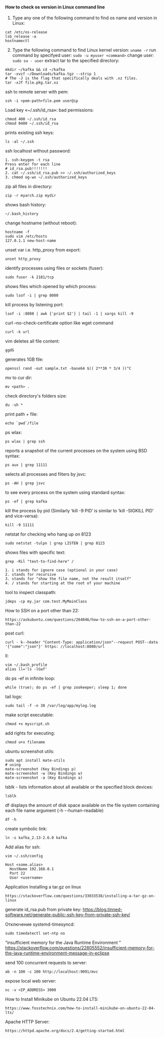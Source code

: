 #### How to check os version in Linux command line
1. Type any one of the following command to find os name and version in Linux:
```
cat /etc/os-release
lsb_release -a
hostnamectl
```
2. Type the following command to find Linux kernel version:
`uname -r`
run command by specifyed user:
`sudo -u myuser <command>`
change user:
`sudo su - user`
extract tar to the specified directory:
```
mkdir ~/kafka && cd ~/kafka
tar -xvzf ~/Downloads/kafka.tgz --strip 1
# The -J is the flag that specifically deals with .xz files.
tar -xJf file.pkg.tar.xz
```
ssh to remote server with pem:
```
ssh -i <pem-path>file.pem user@ip
```

Load key «~/.ssh/id_rsa»: bad permissions:
```
chmod 400 ~/.ssh/id_rsa
chmod 0400 ~/.ssh/id_rsa
```

prints existing ssh keys:
```
ls -al ~/.ssh
```
ssh localhost without password:
```
1. ssh-keygen -t rsa
Press enter for each line 
# id_rsa.pub!!!!!!!
2. cat ~/.ssh/id_rsa.pub >> ~/.ssh/authorized_keys
3. chmod og-wx ~/.ssh/authorized_keys
```
zip all files in directory:
```
zip -r myarch.zip mydir
```
shows bash history:
```
~/.bash_history
```
change hostname (without reboot):
```
hostname -f
sudo vim /etc/hosts
127.0.1.1 new-host-name
```
unset var i.e. http_proxy from export:
```
unset http_proxy
```
identify processes using files or sockets (fuser):
``` 
sudo fuser -k 2181/tcp
```
 shows files which opened by which process:
```
sudo lsof -i | grep 8080
```
kill process by listening port:
```
lsof -i :8080 | awk {'print $2'} | tail -1 | xargs kill -9
```
curl –no-check-certificate option like wget command
```
curl -k url
```
vim deletes all file content:
```
ggdG
```
generates 1GB file:
```
openssl rand -out sample.txt -base64 $(( 2**30 * 3/4 ))^C
```
mv to cur dir:
```
mv <path> .
```
check directory's folders size:
```
du -sh *
```
print path + file: 
```
echo `pwd`/file
```
ps wlax:
```
ps wlax | grep ssh
```
reports a snapshot of the current processes on the system using BSD syntax:
```
ps aux | grep 11111
```
selects all processes and filters by jsvc:
```
ps -AH | grep jsvc
```
to see every process on the system using standard syntax:
```
ps -ef | grep kafka
```
kill the process by pid (Similarly ‘kill -9 PID‘ is similar to ‘kill -SIGKILL PID‘ and vice-versa):
```
kill -9 11111
```
netstat for checking who hang up on 8123
```
sudo netstat -tulpn | grep LISTEN | grep 8123
```
shows files with specific text:
```
grep -Ril "text-to-find-here" /

1. i stands for ignore case (optional in your case)
2. stands for recursive
3. stands for "show the file name, not the result itself"
4. / stands for starting at the root of your machine
```
tool to inspect classpath:
```
jdeps -cp my.jar com.test.MyMainClass
```
How to SSH on a port other than 22:
```
https://askubuntu.com/questions/264046/how-to-ssh-on-a-port-other-than-22
```
post curl:
```
curl - k--header "Content-Type: application/json"--request POST--data '{"some":"json"}' https: //localhost:8080/url
```
ll:
```
vim ~/.bash_profile
alias ll='ls -lGaf'
```
do ps -ef in infinite loop:
```
while (true); do ps -ef | grep zookeeper; sleep 1; done
```
tail logs:
```
sudo tail -f -n 30 /var/log/app/mylog.log
```
make script executable:
```
chmod +x myscript.sh
```
add rights for executing:
```
chmod u+x filename
```
ubuntu screenshot utils:
```
sudo apt install mate-utils
# using
mate-screenshot (Key Bindings p)
mate-screenshot -w (Key Bindings w)
mate-screenshot -a (Key Bindings a)
```
lsblk - lists information about all available or the specified block devices:
```
lsblk
```
df displays the amount of disk space available on the file system containing each file name argument (-h --human-readable)
```
df -h 
```
create symbolic link:
```
ln -s kafka_2.13-2.6.0 kafka
```

Add alias for ssh:
```
vim ~/.ssh/config

Host <some.alias>
  HostName 192.168.0.1
  Port 22
  User <username>
``` 
Application
Installing a tar.gz on linux
```
https://stackoverflow.com/questions/33033538/installing-a-tar-gz-on-linux
```

generate id_rsa.pub from private key:
https://blog.tinned-software.net/generate-public-ssh-key-from-private-ssh-key/

Отключение systemd-timesyncd:
```
sudo timedatectl set-ntp no
```
“insufficient memory for the Java Runtime Environment ”
https://stackoverflow.com/questions/22805552/insufficient-memory-for-the-java-runtime-environment-message-in-eclipse

send 100 concurrent requests to server:
```
ab -n 100 -c 100 http://localhost:9091/mvc
```
expose local web server:
```
nc -v <IP_ADDRESS> 3000
```
How to Install Minikube on Ubuntu 22.04 LTS:
```
https://www.fosstechnix.com/how-to-install-minikube-on-ubuntu-22-04-lts/
```
Apache HTTP Server:
```
https://httpd.apache.org/docs/2.4/getting-started.html
```
